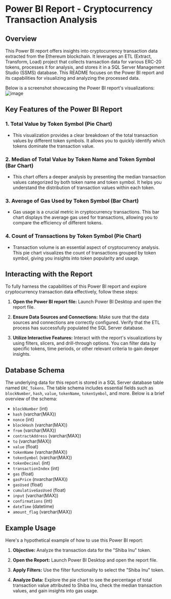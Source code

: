 # Power BI Report - Cryptocurrency Transaction Analysis

## Overview 
This Power BI report offers insights into cryptocurrency transaction data extracted from the Ethereum blockchain. It leverages an ETL (Extract, Transform, Load) project that collects transaction data for various ERC-20 tokens, processes it for analysis, and stores it in a SQL Server Management Studio (SSMS) database. This README focuses on the Power BI report and its capabilities for visualizing and analyzing the processed data.  

Below is a screenshot showcasing the Power BI report's visualizations:  
![image](https://github.com/Stephanie241/ERC20TokenGeneralReport/assets/144491602/47578833-aa45-4cf2-8da0-0c8cae7fdd32)

## Key Features of the Power BI Report  
### 1. Total Value by Token Symbol (Pie Chart)  
- This visualization provides a clear breakdown of the total transaction values by different token symbols. It allows you to quickly identify which tokens dominate the transaction value.

### 2. Median of Total Value by Token Name and Token Symbol (Bar Chart)  
- This chart offers a deeper analysis by presenting the median transaction values categorized by both token name and token symbol. It helps you understand the distribution of transaction values within each token.  

### 3. Average of Gas Used by Token Symbol (Bar Chart)  
- Gas usage is a crucial metric in cryptocurrency transactions. This bar chart displays the average gas used for transactions, allowing you to compare the efficiency of different tokens.  

### 4. Count of Transactions by Token Symbol (Pie Chart)  
- Transaction volume is an essential aspect of cryptocurrency analysis. This pie chart visualizes the count of transactions grouped by token symbol, giving you insights into token popularity and usage.  

## Interacting with the Report  
To fully harness the capabilities of this Power BI report and explore cryptocurrency transaction data effectively, follow these steps:  

1. **Open the Power BI report file:** Launch Power BI Desktop and open the report file.  

2. **Ensure Data Sources and Connections:** Make sure that the data sources and connections are correctly configured. Verify that the ETL process has successfully populated the SQL Server database.  

3. **Utilize Interactive Features:** Interact with the report's visualizations by using filters, slicers, and drill-through options. You can filter data by specific tokens, time periods, or other relevant criteria to gain deeper insights.  

## Database Schema
The underlying data for this report is stored in a SQL Server database table named `ERC_Tokens`. The table schema includes essential fields such as `blockNumber`, `hash`, `value`, `tokenName`, `tokenSymbol`, and more. Below is a brief overview of the schema:

- `blockNumber` (int)
- `hash` (varchar(MAX))
- `nonce` (int)
- `blockHash` (varchar(MAX))
- `from` (varchar(MAX))
- `contractAddress` (varchar(MAX))
- `to` (varchar(MAX))
- `value` (float)
- `tokenName` (varchar(MAX))
- `tokenSymbol` (varchar(MAX))
- `tokenDecimal` (int)
- `transactionIndex` (int)
- `gas` (float)
- `gasPrice` (nvarchar(MAX))
- `gasUsed` (float)
- `cumulativeGasUsed` (float)
- `input` (varchar(MAX))
- `confirmations` (int)
- `dateTime` (datetime)
- `amount_flag` (varchar(MAX))

## Example Usage
Here's a hypothetical example of how to use this Power BI report:

1. **Objective:** Analyze the transaction data for the "Shiba Inu" token.

2. **Open the Report:** Launch Power BI Desktop and open the report file.

3. **Apply Filters:** Use the filter functionality to select the "Shiba Inu" token.

4. **Analyze Data:** Explore the pie chart to see the percentage of total transaction value attributed to Shiba Inu, check the median transaction values, and gain insights into gas usage.
